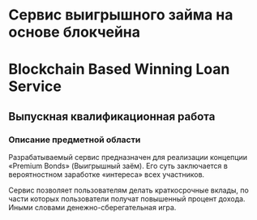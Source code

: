 # Сервис выигрышного займа на основе блокчейна
# Blockchain Based Winning Loan Service 
## Выпускная квалификационная работа

### Описание предметной области
Разрабатываемый сервис предназначен для реализации концепции «Premium Bonds» (Выигрышный заём). Его суть заключается в вероятностном заработке «интереса» всех участников. 

Сервис позволяет пользователям делать краткосрочные вклады, по части которых пользователи получат повышенный процент дохода. Иными словами денежно-сберегательная игра.
